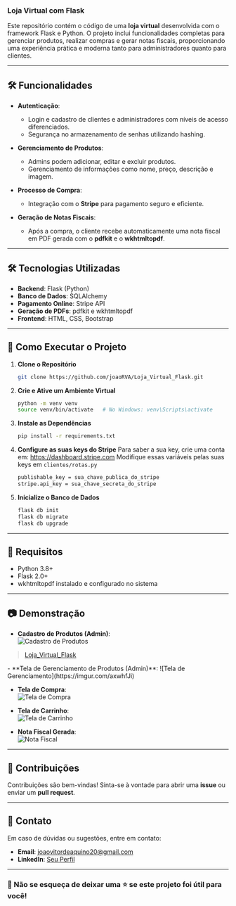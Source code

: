 ### Loja Virtual com Flask  

Este repositório contém o código de uma **loja virtual** desenvolvida com o framework Flask e Python. O projeto inclui funcionalidades completas para gerenciar produtos, realizar compras e gerar notas fiscais, proporcionando uma experiência prática e moderna tanto para administradores quanto para clientes.  

---

## 🛠️ Funcionalidades  

- **Autenticação**:  
  - Login e cadastro de clientes e administradores com níveis de acesso diferenciados.  
  - Segurança no armazenamento de senhas utilizando hashing.  

- **Gerenciamento de Produtos**:  
  - Admins podem adicionar, editar e excluir produtos.  
  - Gerenciamento de informações como nome, preço, descrição e imagem.  

- **Processo de Compra**:  
  - Integração com o **Stripe** para pagamento seguro e eficiente.  

- **Geração de Notas Fiscais**:  
  - Após a compra, o cliente recebe automaticamente uma nota fiscal em PDF gerada com o **pdfkit** e o **wkhtmltopdf**.  
 

---

## 🛠️ Tecnologias Utilizadas  

- **Backend**: Flask (Python)  
- **Banco de Dados**: SQLAlchemy  
- **Pagamento Online**: Stripe API  
- **Geração de PDFs**: pdfkit e wkhtmltopdf  
- **Frontend**: HTML, CSS, Bootstrap  

---

## 🚀 Como Executar o Projeto  

1. **Clone o Repositório**  
   ```bash
   git clone https://github.com/joaoRVA/Loja_Virtual_Flask.git
   ```  

2. **Crie e Ative um Ambiente Virtual**  
   ```bash
   python -m venv venv
   source venv/bin/activate   # No Windows: venv\Scripts\activate
   ```  

3. **Instale as Dependências**  
   ```bash
   pip install -r requirements.txt
   ```  

4. **Configure as suas keys do Stripe**
   Para saber a sua key, crie uma conta em: https://dashboard.stripe.com
   Modifique essas variáveis pelas suas keys em `clientes/rotas.py`
   ```bash
   publishable_key = sua_chave_publica_do_stripe
   stripe.api_key = sua_chave_secreta_do_stripe
   ```

5. **Inicialize o Banco de Dados**  
   ```bash
   flask db init
   flask db migrate
   flask db upgrade
   ```  

 

---

## 📄 Requisitos  

- Python 3.8+  
- Flask 2.0+  
- wkhtmltopdf instalado e configurado no sistema  

---

## 📷 Demonstração  

- **Cadastro de Produtos (Admin)**:  
  ![Cadastro de Produtos](https://imgur.com/L0EJ6CL)  
<blockquote class="imgur-embed-pub" lang="en" data-id="a/GesRYne"  ><a href="//imgur.com/a/GesRYne">Loja_Virtual_Flask</a></blockquote><script async src="//s.imgur.com/min/embed.js" charset="utf-8"></script>
- **Tela de Gerenciamento de Produtos (Admin)**:  
  ![Tela de Gerenciamento](https://imgur.com/axwhfJi)
  
- **Tela de Compra**:  
  ![Tela de Compra](https://imgur.com/h3WdJ0o)

- **Tela de Carrinho**:  
  ![Tela de Carrinho](https://imgur.com/nhLdmGL)
  
- **Nota Fiscal Gerada**:  
  ![Nota Fiscal](https://imgur.com/h5DJ7TA)  

---

## 🤝 Contribuições  

Contribuições são bem-vindas! Sinta-se à vontade para abrir uma **issue** ou enviar um **pull request**.  

---

## 📧 Contato  

Em caso de dúvidas ou sugestões, entre em contato:  
- **Email**: joaovitordeaquino20@gmail.com
- **LinkedIn**: [Seu Perfil](linkedin.com/in/joão-vítor-rodrigues-8a6320242/)  

---  

### 🌟 Não se esqueça de deixar uma ⭐ se este projeto foi útil para você!  
